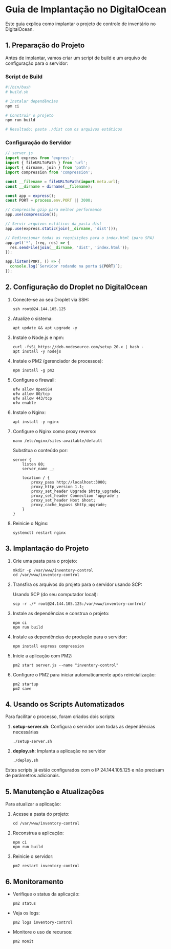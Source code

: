 # Guia de Implantação no DigitalOcean

Este guia explica como implantar o projeto de controle de inventário no DigitalOcean.

## 1. Preparação do Projeto

Antes de implantar, vamos criar um script de build e um arquivo de configuração para o servidor:

### Script de Build

```bash
#!/bin/bash
# build.sh

# Instalar dependências
npm ci

# Construir o projeto
npm run build

# Resultado: pasta ./dist com os arquivos estáticos
```

### Configuração do Servidor

```javascript
// server.js
import express from 'express';
import { fileURLToPath } from 'url';
import { dirname, join } from 'path';
import compression from 'compression';

const __filename = fileURLToPath(import.meta.url);
const __dirname = dirname(__filename);

const app = express();
const PORT = process.env.PORT || 3000;

// Compressão gzip para melhor performance
app.use(compression());

// Servir arquivos estáticos da pasta dist
app.use(express.static(join(__dirname, 'dist')));

// Redirecionar todas as requisições para o index.html (para SPA)
app.get('*', (req, res) => {
  res.sendFile(join(__dirname, 'dist', 'index.html'));
});

app.listen(PORT, () => {
  console.log(`Servidor rodando na porta ${PORT}`);
});
```

## 2. Configuração do Droplet no DigitalOcean

1. Conecte-se ao seu Droplet via SSH:
   ```
   ssh root@24.144.105.125
   ```

2. Atualize o sistema:
   ```
   apt update && apt upgrade -y
   ```

3. Instale o Node.js e npm:
   ```
   curl -fsSL https://deb.nodesource.com/setup_20.x | bash -
   apt install -y nodejs
   ```

4. Instale o PM2 (gerenciador de processos):
   ```
   npm install -g pm2
   ```

5. Configure o firewall:
   ```
   ufw allow OpenSSH
   ufw allow 80/tcp
   ufw allow 443/tcp
   ufw enable
   ```

6. Instale o Nginx:
   ```
   apt install -y nginx
   ```

7. Configure o Nginx como proxy reverso:
   ```
   nano /etc/nginx/sites-available/default
   ```

   Substitua o conteúdo por:
   ```
   server {
       listen 80;
       server_name _;

       location / {
           proxy_pass http://localhost:3000;
           proxy_http_version 1.1;
           proxy_set_header Upgrade $http_upgrade;
           proxy_set_header Connection 'upgrade';
           proxy_set_header Host $host;
           proxy_cache_bypass $http_upgrade;
       }
   }
   ```

8. Reinicie o Nginx:
   ```
   systemctl restart nginx
   ```

## 3. Implantação do Projeto

1. Crie uma pasta para o projeto:
   ```
   mkdir -p /var/www/inventory-control
   cd /var/www/inventory-control
   ```

2. Transfira os arquivos do projeto para o servidor usando SCP:
   
   Usando SCP (do seu computador local):
   ```
   scp -r ./* root@24.144.105.125:/var/www/inventory-control/
   ```

3. Instale as dependências e construa o projeto:
   ```
   npm ci
   npm run build
   ```

4. Instale as dependências de produção para o servidor:
   ```
   npm install express compression
   ```

5. Inicie a aplicação com PM2:
   ```
   pm2 start server.js --name "inventory-control"
   ```

6. Configure o PM2 para iniciar automaticamente após reinicialização:
   ```
   pm2 startup
   pm2 save
   ```

## 4. Usando os Scripts Automatizados

Para facilitar o processo, foram criados dois scripts:

1. **setup-server.sh**: Configura o servidor com todas as dependências necessárias
   ```
   ./setup-server.sh
   ```

2. **deploy.sh**: Implanta a aplicação no servidor
   ```
   ./deploy.sh
   ```

Estes scripts já estão configurados com o IP 24.144.105.125 e não precisam de parâmetros adicionais.

## 5. Manutenção e Atualizações

Para atualizar a aplicação:

1. Acesse a pasta do projeto:
   ```
   cd /var/www/inventory-control
   ```

2. Reconstrua a aplicação:
   ```
   npm ci
   npm run build
   ```

3. Reinicie o servidor:
   ```
   pm2 restart inventory-control
   ```

## 6. Monitoramento

- Verifique o status da aplicação:
  ```
  pm2 status
  ```

- Veja os logs:
  ```
  pm2 logs inventory-control
  ```

- Monitore o uso de recursos:
  ```
  pm2 monit
  ```